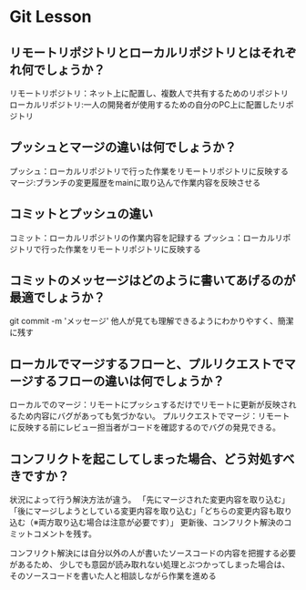 # Git Lesson

## リモートリポジトリとローカルリポジトリとはそれぞれ何でしょうか？
リモートリポジトリ：ネット上に配置し、複数人で共有するためのリポジトリ
ローカルリポジトリ:一人の開発者が使用するための自分のPC上に配置したリポジトリ

## プッシュとマージの違いは何でしょうか？
プッシュ：ローカルリポジトリで行った作業をリモートリポジトリに反映する
マージ:ブランチの変更履歴をmainに取り込んで作業内容を反映させる

## コミットとプッシュの違い
コミット：ローカルリポジトリの作業内容を記録する
プッシュ：ローカルリポジトリで行った作業をリモートリポジトリに反映する

## コミットのメッセージはどのように書いてあげるのが最適でしょうか？
git commit -m 'メッセージ'
他人が見ても理解できるようにわかりやすく、簡潔に残す

## ローカルでマージするフローと、プルリクエストでマージするフローの違いは何でしょうか？
ローカルでのマージ：リモートにプッシュするだけでリモートに更新が反映されるため内容にバグがあっても気づかない。
プルリクエストでマージ：リモートに反映する前にレビュー担当者がコードを確認するのでバグの発見できる。

## コンフリクトを起こしてしまった場合、どう対処すべきですか？
状況によって行う解決方法が違う。
「先にマージされた変更内容を取り込む」「後にマージしようとしている変更内容を取り込む」「どちらの変更内容も取り込む（※両方取り込む場合は注意が必要です）」
更新後、コンフリクト解決のコミットコメントを残す。

コンフリクト解決には自分以外の人が書いたソースコードの内容を把握する必要があるため、
少しでも意図が読み取れない処理とぶつかってしまった場合は、そのソースコードを書いた人と相談しながら作業を進める
